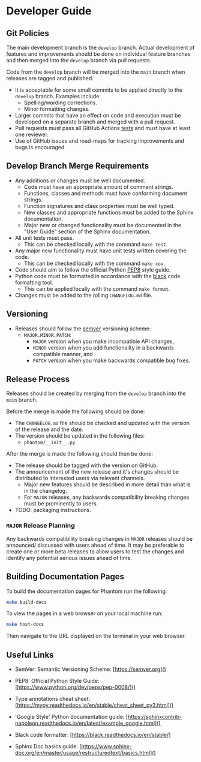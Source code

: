 # Developer Guide

## Git Policies

The main development branch is the `develop` branch. Actual development of features and
improvements should be done on individual feature branches and then merged into the
`develop` branch via pull requests.

Code from the `develop` branch will be merged into the `main` branch when releases are
tagged and published.

- It is acceptable for some small commits to be applied directly to the `develop` branch.
  Examples include:
  - Spelling/wording corrections.
  - Minor formatting changes.
- Larger commits that have an effect on code and execution must be developed on a
  separate branch and merged with a pull request.
- Pull requests must pass all GitHub Actions [tests](https://github.com/jpmorganchase/Phantom/blob/main/.github/workflows/workflow.yml)
  and must have at least one reviewer.
- Use of GitHub issues and road-maps for tracking improvements and bugs is encouraged.


## Develop Branch Merge Requirements

- Any additions or changes must be well documented.
  - Code must have an appropriate amount of comment strings.
  - Functions, classes and methods must have conforming document strings.
  - Function signatures and class properties must be well typed.
  - New classes and appropriate functions must be added to the Sphinx documentation.
  - Major new or changed functionality must be documented in the "User Guide" section
    of the Sphinx documentation.
- All unit tests must pass.
  - This can be checked locally with the command `make test`.
- Any major new functionality must have unit tests written covering the code.
  - This can be checked locally with the command `make cov`.
- Code should aim to follow the official Python [PEP8](https://www.python.org/dev/peps/pep-0008/)
  style guide.
- Python code must be formatted in accordance with the [black](https://black.readthedocs.io/en/stable/)
  code formatting tool.
  - This can be applied locally with the command `make format`.
- Changes must be added to the rolling `CHANGELOG.md` file.


## Versioning

- Releases should follow the [semver](https://semver.org) versioning scheme:
  - `MAJOR.MINOR.PATCH`:
    - `MAJOR` version when you make incompatible API changes,
    - `MINOR` version when you add functionality in a backwards compatible manner, and
    - `PATCH` version when you make backwards compatible bug fixes.


## Release Process

Releases should be created by merging from the `develop` branch into the `main` branch.

Before the merge is made the following should be done:

- The `CHANGELOG.md` file should be checked and updated with the version of the release
  and the date.
- The version should be updated in the following files:
  - `phantom/__init__.py`

After the merge is made the following should then be done:

- The release should be tagged with the version on GitHub.
- The announcement of the new release and it's changes should be distributed to
  interested users via relevant channels.
  - Major new features should be described in more detail than what is in the changelog.
  - For `MAJOR` releases, any backwards compatibility breaking changes must be
    prominently to users.
- TODO: packaging instructions.


### `MAJOR` Release Planning

Any backwards compatibility breaking changes in `MAJOR` releases should be announced/
discussed with users ahead of time. It may be preferable to create one or more beta
releases to allow users to test the changes and identify any potential serious issues
ahead of time.


## Building Documentation Pages

To build the documentation pages for Phantom run the following:

```sh
make build-docs
```

To view the pages in a web browser on your local machine run:

```sh
make host-docs
```

Then navigate to the URL displayed on the terminal in your web browser.


## Useful Links

- SemVer: Semantic Versioning Scheme:
    [https://semver.org]()

- PEP8: Official Python Style Guide:
    [https://www.python.org/dev/peps/pep-0008/]()

- Type annotations cheat sheet:
    [https://mypy.readthedocs.io/en/stable/cheat_sheet_py3.html]()

- 'Google Style' Python documentation guide:
    [https://sphinxcontrib-napoleon.readthedocs.io/en/latest/example_google.html]()

- Black code formatter:
    [https://black.readthedocs.io/en/stable/]

- Sphinx Doc basics guide:
    [https://www.sphinx-doc.org/en/master/usage/restructuredtext/basics.html]()